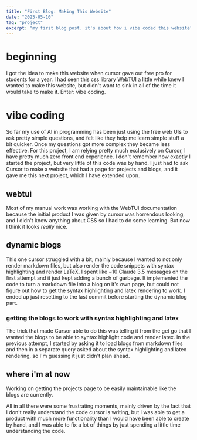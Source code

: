```yaml
---
title: "First Blog: Making This Website"
date: "2025-05-10"
tag: "project"
excerpt: "my first blog post. it's about how i vibe coded this website"
---
```

# beginning
I got the idea to make this website when cursor gave out free pro for students for a year. I had seen this css library [WebTUI](https://webtui.ironclad.sh/) a little while knew I wanted to make this website, but didn't want to sink in all of the time it would take to make it. Enter: vibe coding.
# vibe coding
So far my use of AI in programming has been just using the free web UIs to ask pretty simple questions, and felt like they help me learn simple stuff a bit quicker. Once my questions got more complex they became less effective. For this project, I am relying pretty much exclusively on Cursor, I have pretty much zero front end experience. I don't remember how exactly I started the project, but very little of this code was by hand. I just had to ask Cursor to make a website that had a page for projects and blogs, and it gave me this next project, which I have extended upon.
## webtui
Most of my manual work was working with the WebTUI documentation because the initial product I was given by cursor was horrendous looking, and I didn't know anything about CSS so I had to do some learning. But now I think it looks _really_ nice.
## dynamic blogs
This one cursor struggled with a bit, mainly because I wanted to not only render markdown files, but also render the code snippets with syntax highlighting and render LaTeX. I spent like ~10 Claude 3.5 messages on the first attempt and it just kept adding a bunch of garbage. It implemented the code to turn a markdown file into a blog on it's own page, but could not figure out how to get the syntax highlighting and latex rendering to work. I ended up just resetting to the last commit before starting the dynamic blog part.
### getting the blogs to work with syntax highlighting and latex
The trick that made Cursor able to do this was telling it from the get go that I wanted the blogs to be able to syntax highlight code and render latex. In the previous attempt, I started by asking it to load blogs from markdown files and then in a separate query asked about the syntax highlighting and latex rendering, so I'm guessing it just didn't plan ahead.
## where i'm at now
Working on getting the projects page to be easily maintainable like the blogs are currently.

All in all there were some frustrating moments, mainly driven by the fact that I don't really understand the code cursor is writing, but I was able to get a product with much more functionality than I would have been able to create by hand, and I was able to fix a lot of things by just spending a little time understanding the code.